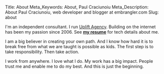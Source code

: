 Title: About
Meta_Keywords: About, Paul Craciunoiu
Meta_Description: About Paul Craciunoiu, web developer and blogger at embrangler.com
Slug: about

I'm an independent consultant. I run [Uplift Agency](http://uplift.agency). Building on the internet has been my passion since 2006. See __[my resume](/cv)__ for tech details about me.

I am a big believer in creating your own path. And I know how hard it is to break free from what we are taught is possible as kids. The first step is to take responsibility. Then take action.

I work from anywhere. I love what I do. My work has a big impact. People trust me and enable me to do my best. And this is just the beginning.